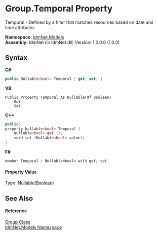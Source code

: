# Group.Temporal Property 
 

Temporal - Defined by a filter that matches resources based on date and time attributes

**Namespace:**&nbsp;<a href="N_IdmNet_Models">IdmNet.Models</a><br />**Assembly:**&nbsp;IdmNet (in IdmNet.dll) Version: 1.0.0.0 (1.0.0)

## Syntax

**C#**<br />
``` C#
public Nullable<bool> Temporal { get; set; }
```

**VB**<br />
``` VB
Public Property Temporal As Nullable(Of Boolean)
	Get
	Set
```

**C++**<br />
``` C++
public:
property Nullable<bool> Temporal {
	Nullable<bool> get ();
	void set (Nullable<bool> value);
}
```

**F#**<br />
``` F#
member Temporal : Nullable<bool> with get, set

```


#### Property Value
Type: <a href="http://msdn2.microsoft.com/en-us/library/b3h38hb0" target="_blank">Nullable</a>(<a href="http://msdn2.microsoft.com/en-us/library/a28wyd50" target="_blank">Boolean</a>)

## See Also


#### Reference
<a href="T_IdmNet_Models_Group">Group Class</a><br /><a href="N_IdmNet_Models">IdmNet.Models Namespace</a><br />
